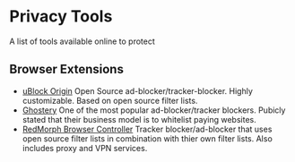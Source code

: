# Privacy Tools
A list of tools available online to protect 

## Browser Extensions
 * [uBlock Origin](https://github.com/gorhill/uBlock) Open Source ad-blocker/tracker-blocker. Highly customizable. Based on open source filter lists.
  * [Ghostery](https://www.ghostery.com/) One of the most popular ad-blocker/tracker blockers. Pubicly stated that their business model is to whitelist paying websites.
   * [RedMorph Browser Controller](https://redmorph.com/) Tracker blocker/ad-blocker that uses open source filter lists in combination with thier own filter lists. Also includes proxy and VPN services.
